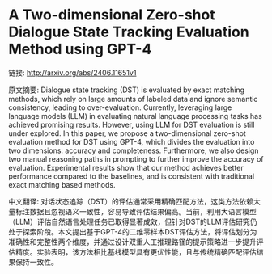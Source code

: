 # A Two-dimensional Zero-shot Dialogue State Tracking Evaluation Method using GPT-4

链接: http://arxiv.org/abs/2406.11651v1

原文摘要:
Dialogue state tracking (DST) is evaluated by exact matching methods, which
rely on large amounts of labeled data and ignore semantic consistency, leading
to over-evaluation. Currently, leveraging large language models (LLM) in
evaluating natural language processing tasks has achieved promising results.
However, using LLM for DST evaluation is still under explored. In this paper,
we propose a two-dimensional zero-shot evaluation method for DST using GPT-4,
which divides the evaluation into two dimensions: accuracy and completeness.
Furthermore, we also design two manual reasoning paths in prompting to further
improve the accuracy of evaluation. Experimental results show that our method
achieves better performance compared to the baselines, and is consistent with
traditional exact matching based methods.

中文翻译:
对话状态追踪（DST）的评估通常采用精确匹配方法，这类方法依赖大量标注数据且忽视语义一致性，容易导致评估结果偏高。当前，利用大语言模型（LLM）评估自然语言处理任务已取得显著成效，但针对DST的LLM评估研究仍处于探索阶段。本文提出基于GPT-4的二维零样本DST评估方法，将评估划分为准确性和完整性两个维度，并通过设计双重人工推理路径的提示策略进一步提升评估精度。实验表明，该方法相比基线模型具有更优性能，且与传统精确匹配评估结果保持一致性。
